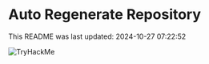 # Auto Regenerate Repository

This README was last updated: 2024-10-27 07:22:52

 ![TryHackMe](https://tryhackme.com/badge/533634)